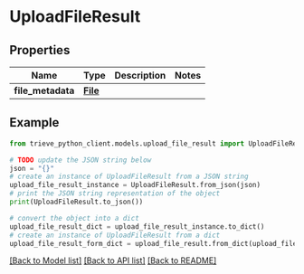 # UploadFileResult


## Properties

Name | Type | Description | Notes
------------ | ------------- | ------------- | -------------
**file_metadata** | [**File**](File.md) |  | 

## Example

```python
from trieve_python_client.models.upload_file_result import UploadFileResult

# TODO update the JSON string below
json = "{}"
# create an instance of UploadFileResult from a JSON string
upload_file_result_instance = UploadFileResult.from_json(json)
# print the JSON string representation of the object
print(UploadFileResult.to_json())

# convert the object into a dict
upload_file_result_dict = upload_file_result_instance.to_dict()
# create an instance of UploadFileResult from a dict
upload_file_result_form_dict = upload_file_result.from_dict(upload_file_result_dict)
```
[[Back to Model list]](../README.md#documentation-for-models) [[Back to API list]](../README.md#documentation-for-api-endpoints) [[Back to README]](../README.md)


